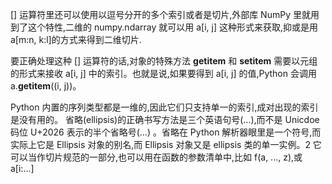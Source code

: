 [] 运算符里还可以使用以逗号分开的多个索引或者是切片,外部库 NumPy 里就用到了这个特性,二维的 numpy.ndarray 就可以用 a[i, j] 这种形式来获取,抑或是用 a[m:n, k:l]的方式来得到二维切片.

要正确处理这种 [] 运算符的话,对象的特殊方法 __getitem__ 和 __setitem__ 需要以元组的形式来接收 a[i, j] 中的索引。也就是说,如果要得到 a[i, j] 的值,Python 会调用 a.__getitem__((i, j))。

Python 内置的序列类型都是一维的,因此它们只支持单一的索引,成对出现的索引是没有用的。
省略(ellipsis)的正确书写方法是三个英语句号(...),而不是 Unicdoe 码位 U+2026 表示的半个省略号(...) 。省略在 Python 解析器眼里是一个符号,而实际上它是 Ellipsis 对象的别名,而 Ellipsis 对象又是 ellipsis 类的单一实例。2 它可以当作切片规范的一部分,也可以用在函数的参数清单中,比如 f(a, ..., z),或 a[i:...]